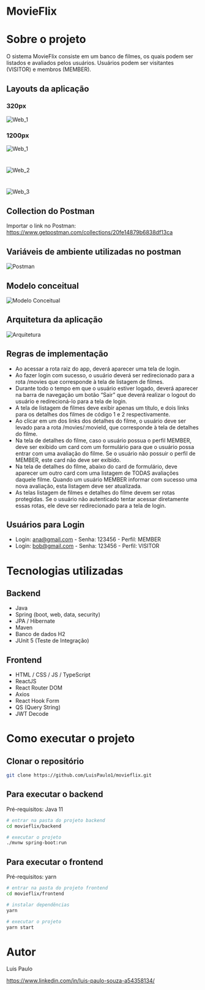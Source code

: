 # MovieFlix

# Sobre o projeto

O sistema MovieFlix consiste em um banco de filmes, os quais podem ser listados e avaliados pelos usuários. Usuários podem ser visitantes (VISITOR) e membros (MEMBER).

## Layouts da aplicação

### 320px
![Web_1](https://github.com/LuisPaulo1/assets/blob/master/movieflix/320px.png)

### 1200px
![Web_1](https://github.com/LuisPaulo1/assets/blob/master/movieflix/home.png)
#
![Web_2](https://github.com/LuisPaulo1/assets/blob/master/movieflix/listagem-filmes.png)
#
![Web_3](https://github.com/LuisPaulo1/assets/blob/master/movieflix/detalhes-filme.png)

## Collection do Postman
Importar o link no Postman: https://www.getpostman.com/collections/20fe14879b6838df13ca

## Variáveis de ambiente utilizadas no postman
![Postman](https://github.com/LuisPaulo1/assets/blob/master/movieflix/vari%C3%A1veis-ambiente.png)

## Modelo conceitual
![Modelo Conceitual](https://github.com/LuisPaulo1/assets/blob/master/movieflix/diagrama-classes.png)

## Arquitetura da aplicação
![Arquitetura](https://github.com/LuisPaulo1/assets/blob/master/movieflix/arquitetura.png)

## Regras de implementação
- Ao acessar a rota raiz do app, deverá aparecer uma tela de login.
- Ao fazer login com sucesso, o usuário deverá ser redirecionado para a rota /movies que corresponde à tela de listagem de filmes.
- Durante todo o tempo em que o usuário estiver logado, deverá aparecer na barra de navegação um botão “Sair” que deverá realizar o logout do usuário e redirecioná-lo para a tela de login.
- A tela de listagem de filmes deve exibir apenas um título, e dois links para os detalhes dos filmes de código 1 e 2 respectivamente.
- Ao clicar em um dos links dos detalhes do filme, o usuário deve ser levado para a rota /movies/:movieId, que corresponde à tela de detalhes do filme.
- Na tela de detalhes do filme, caso o usuário possua o perfil MEMBER, deve ser exibido um card com um formulário para que o usuário possa entrar com uma avaliação do filme. Se o usuário não possuir o perfil de MEMBER, este card não deve ser exibido.
- Na tela de detalhes do filme, abaixo do card de formulário, deve aparecer um outro card com uma listagem de TODAS avaliações daquele filme. Quando um usuário MEMBER informar com sucesso uma nova avaliação, esta listagem deve ser atualizada.
- As telas listagem de filmes e detalhes do filme devem ser rotas protegidas. Se o usuário não autenticado tentar acessar diretamente essas rotas, ele deve ser redirecionado para a tela de login.

## Usuários para Login
- Login: ana@gmail.com - Senha: 123456 - Perfil: MEMBER
- Login: bob@gmail.com - Senha: 123456 - Perfil: VISITOR

# Tecnologias utilizadas
## Backend
- Java
- Spring (boot, web, data, security)
- JPA / Hibernate
- Maven
- Banco de dados H2
- JUnit 5 (Teste de Integração)

## Frontend
- HTML / CSS / JS / TypeScript
- ReactJS
- React Router DOM
- Axios
- React Hook Form
- QS (Query String)
- JWT Decode

# Como executar o projeto

## Clonar o repositório
```bash
git clone https://github.com/LuisPaulo1/movieflix.git
```

## Para executar o backend
Pré-requisitos: Java 11

```bash
# entrar na pasta do projeto backend
cd movieflix/backend

# executar o projeto
./mvnw spring-boot:run
```

## Para executar o frontend
Pré-requisitos: yarn

```bash
# entrar na pasta do projeto frontend
cd movieflix/frontend

# instalar dependências
yarn

# executar o projeto
yarn start
```

# Autor

Luis Paulo

https://www.linkedin.com/in/luis-paulo-souza-a54358134/
